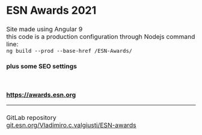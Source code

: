 # ESN Awards 2021
 <meta name="description"
      content="The ESN Awards are given for extraordinary achievements in ESN every year in 14 categories"
    />
    <meta name="google-site-verification" content="...">
<h3 style="font-weight:normal">Site made using Angular 9 <br>this code is a production configuration through Nodejs command line: <br>
<code>ng build --prod --base-href /ESN-Awards/</code><h3>plus some SEO settings</h3> <br>
<h3><a id="myBtn" style="{color: #2e3192; background: white} :hover{background: purple}" href="https://awards.esn.org">https://awards.esn.org<a>
</h3>
 <hr>
<h3 style="font-weight:normal">GitLab repository<br>
<a id="myBtn" style="{color: #2e3192; background: white} :hover{background: purple}" href="https://git.esn.org/Vladimiro.c.valgiusti/esn-awards-update-final-version">git.esn.org/Vladimiro.c.valgiusti/ESN-awards<a>
</h3>
 <!--h3 style="font-weight:normal"><br>
<a id="myBtn" style="{color: #2e3192; background: white} :hover{background: purple}" href="https://waldomor.github.io/ESN-Awards/">waldomor.github.io/ESN-Awards/<a>
</h3-->
